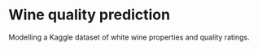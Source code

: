 # Wine quality prediction

Modelling a Kaggle dataset of white wine properties and quality ratings.
